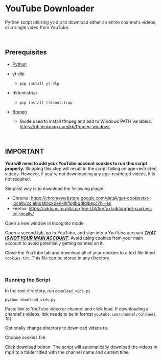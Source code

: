 # YouTube Downloader

Python script utilizing yt-dlp to download either an entire channel's videos, or a single video from YouTube.

&nbsp;

## Prerequisites

- [Python](https://www.python.org/)

- yt-dlp

    - ```pip install yt-dlp```

- ttkbootstrap

    - ```pip install ttkbootstrap```

- [ffmpeg](https://ffmpeg.org/)

    - Guide used to install ffmpeg and add to Windows PATH variables: https://phoenixnap.com/kb/ffmpeg-windows

&nbsp;

## IMPORTANT 

**You will need to add your YouTube account cookies to run this script properly.** Skipping this step will result in the script failing on age-restricted videos. However, if you're not downloading any age-restricted videos, it is not required.

Simplest way is to download the following plugin:

- Chrome: https://chromewebstore.google.com/detail/get-cookiestxt-locally/cclelndahbckbenkjhflpdbgdldlbecc?hl=en
- Firefox: https://addons.mozilla.org/en-US/firefox/addon/get-cookies-txt-locally/

Open a new window in incognito mode

Open a second tab, go to YouTube, and sign into a YouTube account <u>**_THAT IS NOT YOUR MAIN ACCOUNT_**</u>. Avoid using cookies from your main account to avoid potentially getting banned on it.

Close the YouTube tab and download all of your cookies to a text file titled `cookies.txt`. This file can be stored in any directory.

&nbsp;

### Running the Script

In the root directory, run `download_vids.py`

```
python download_vids.py
```

Paste link to YouTube video or channel and click load. If downloading a channel's videos, link needs to be in format `youtube.com/channel/{channel ID}`

Optionally change directory to download videos to.

Choose cookies file.

Click download button. The script will automatically download the videos in mp4 to a folder titled with the channel name and current time.